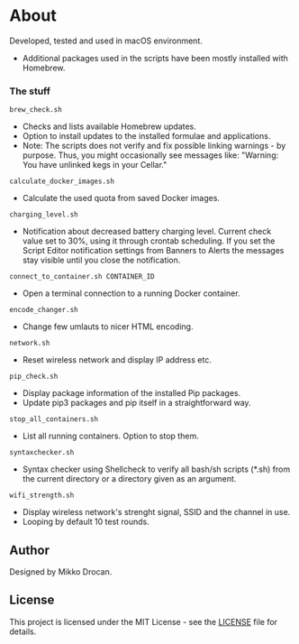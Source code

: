 # About

Developed, tested and used in macOS environment.
- Additional packages used in the scripts have been mostly installed with Homebrew.

### The stuff

```
brew_check.sh
```
- Checks and lists available Homebrew updates.
- Option to install updates to the installed formulae and applications.
- Note: The scripts does not verify and fix possible linking warnings - by purpose. Thus, you might occasionally see messages like: "Warning: You have unlinked kegs in your Cellar."

```
calculate_docker_images.sh
```
- Calculate the used quota from saved Docker images.

```
charging_level.sh
```
- Notification about decreased battery charging level. Current check value set to 30%, using it through crontab scheduling. If you set the Script Editor notification settings from Banners to Alerts the messages stay visible until you close the notification.

```
connect_to_container.sh CONTAINER_ID
```
- Open a terminal connection to a running Docker container.

```
encode_changer.sh
```
- Change few umlauts to nicer HTML encoding.

```
network.sh
```
- Reset wireless network and display IP address etc.

```
pip_check.sh
```
- Display package information of the installed Pip packages.
- Update pip3 packages and pip itself in a straightforward way.

```
stop_all_containers.sh
```
- List all running containers. Option to stop them.

```
syntaxchecker.sh
```
- Syntax checker using Shellcheck to verify all bash/sh scripts (*.sh) from the current directory or a directory given as an argument.

```
wifi_strength.sh
```
- Display wireless network's strenght signal, SSID and the channel in use.
- Looping by default 10 test rounds.

## Author

Designed by Mikko Drocan.

## License

This project is licensed under the MIT License - see the [LICENSE](LICENSE) file for details.

